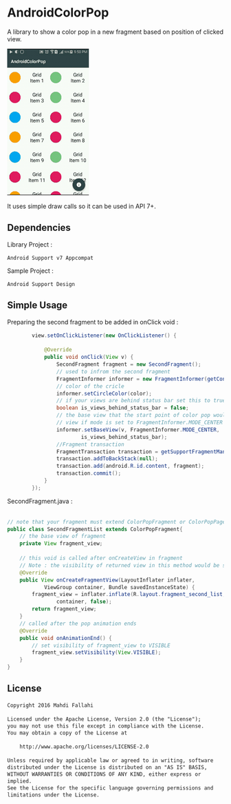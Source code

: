 AndroidColorPop
===============

A library to show a color pop in a new fragment based on position of clicked view. 

![AndroidColorPop](androidcolorpop.gif)  

It uses simple draw calls so it can be used in API 7+.

Dependencies
------

Library Project :
```
Android Support v7 Appcompat
```

Sample Project :
```
Android Support Design
```

Simple Usage
------

Preparing the second fragment to be added in onClick void :
```java
		view.setOnClickListener(new OnClickListener() {

			@Override
			public void onClick(View v) {
				SecondFragment fragment = new SecondFragment();
				// used to infrom the second fragment
				FragmentInformer informer = new FragmentInformer(getContext());
				// color of the cricle
				informer.setCircleColor(color);
				// if your views are behind status bar set this to true (Used In API 19+)
				boolean is_views_behind_status_bar = false;
				// the base view that the start point of color pop would be the exactly center of that
				// view if mode is set to FragmentInformer.MODE_CENTER
				informer.setBaseView(v, FragmentInformer.MODE_CENTER,
						is_views_behind_status_bar);
			    //Fragment transaction
				FragmentTransaction transaction = getSupportFragmentManager().beginTransaction();
				transaction.addToBackStack(null);
				transaction.add(android.R.id.content, fragment);
				transaction.commit();
			}
		});
```

SecondFragment.java :
```java 

// note that your fragment must extend ColorPopFragment or ColorPopPageFragment (which have a different usage)
public class SecondFragmentList extends ColorPopFragment{
    // the base view of fragment
	private View fragment_view;
	
	// this void is called after onCreateView in fragment
	// Note : the visibility of returned view in this method would be set to INVISIBLE
	@Override
	public View onCreateFragmentView(LayoutInflater inflater,
			ViewGroup container, Bundle savedInstanceState) {
		fragment_view = inflater.inflate(R.layout.fragment_second_list,
				container, false);
		return fragment_view;
	}
	// called after the pop animation ends
	@Override
	public void onAnimationEnd() {
	    // set visibility of fragment_view to VISIBLE
		fragment_view.setVisibility(View.VISIBLE);
	}
}
```
License
-------

    Copyright 2016 Mahdi Fallahi

    Licensed under the Apache License, Version 2.0 (the "License");
    you may not use this file except in compliance with the License.
    You may obtain a copy of the License at

        http://www.apache.org/licenses/LICENSE-2.0

    Unless required by applicable law or agreed to in writing, software
    distributed under the License is distributed on an "AS IS" BASIS,
    WITHOUT WARRANTIES OR CONDITIONS OF ANY KIND, either express or implied.
    See the License for the specific language governing permissions and
    limitations under the License.
